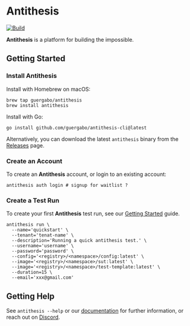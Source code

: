 # Antithesis

[![Build](https://github.com/guergabo/antithesis-cli/actions/workflows/build.yml/badge.svg?branch=main)](https://github.com/guergabo/antithesis-cli/actions/workflows/build.yml)

**Antithesis** is a platform for building the impossible.

## Getting Started

### Install Antithesis

Install with Homebrew on macOS:

```console
brew tap guergabo/antithesis
brew install antithesis
```

Install with Go:

```console
go install github.com/guergabo/antithesis-cli@latest
```

Alternatively, you can download the latest `antithesis` binary from the
[Releases](https://github.com/guergabo/antithesis/releases) page.

### Create an Account

To create an **Antithesis** account, or login to an existing account:

```console
antithesis auth login # signup for waitlist ? 
```

### Create a Test Run

To create your first **Antithesis** test run, see our
[Getting Started](https://www.antithesis.com/docs/getting_started/) guide.

```console 
antithesis run \
  --name='quickstart' \
  --tenant='tenat-name' \
  --description='Running a quick antithesis test.' \
  --username='username' \
  --password='password' \
  --config='<registry>/<namespace>/config:latest' \
  --image='<registry>/<namespace>/sut:latest' \
  --image='<registry>/<namespace>/test-template:latest' \
  --duration=15 \
  --email='xxx@gmail.com'
```

## Getting Help

See `antithesis --help` or our [documentation](https://www.antithesis.com/docs/) for
further information, or reach out on [Discord](https://discord.gg/XqRGqpHJ).
